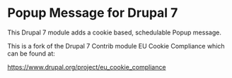 # Popup Message for Drupal 7
This Drupal 7 module adds a cookie based, schedulable Popup message.

This is a fork of the Drupal 7 Contrib module EU Cookie Compliance which can be found at:

https://www.drupal.org/project/eu_cookie_compliance
